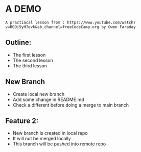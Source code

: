# A DEMO

    A practiacal lesson from : https://www.youtube.com/watch?v=RGOj5yH7evk&ab_channel=freeCodeCamp.org by Gwen Faraday

## Outline:

- The first lesson
- The second lesson
- The third lesson

## New Branch

- Create local new branch
- Add some change in README.md
- Check a different before doing a merge to main branch

## Feature 2:

- New branch is created in local repo
- It will not be merged locally
- This branch will be pushed into remote repo

